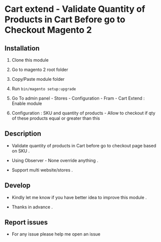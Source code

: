 # Cart extend - Validate Quantity of Products in Cart Before go to Checkout Magento 2

## Installation

1. Clone this module

2. Go to magento 2 root folder

3. Copy/Paste module folder

5. Run `bin/magento setup:upgrade`

6. Go To admin panel - Stores - Configuration - Fram - Cart Extend : Enable module

7. Configuration : SKU and quantity of products - Allow to checkout if qty of these products equal or greater than this

## Description

- Validate quantity of products in Cart before go to checkout page based on SKU .

- Using Observer  - None override anything .

- Support multi website/stores .

## Develop

- Kindly let me know if you have better idea to improve this module .

- Thanks in advance .

## Report issues
- For any issue please help me open an issue
